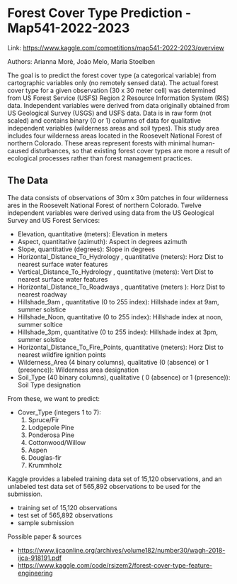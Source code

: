 # Forest Cover Type Prediction - Map541-2022-2023

Link: https://www.kaggle.com/competitions/map541-2022-2023/overview

Authors: Arianna Morè, João Melo, Maria Stoelben

The goal is to predict the forest cover type (a categorical variable) from cartographic variables only (no remotely sensed data). The actual forest cover type for a given observation (30 x 30 meter cell) was determined from US Forest Service (USFS) Region 2 Resource Information System (RIS) data. Independent variables were derived from data originally obtained from US Geological Survey (USGS) and USFS data. Data is in raw form (not scaled) and contains binary (0 or 1) columns of data for qualitative independent variables (wilderness areas and soil types). 
This study area includes four wilderness areas located in the Roosevelt National Forest of northern Colorado. These areas represent forests with minimal human-caused disturbances, so that existing forest cover types are more a result of ecological processes rather than forest management practices.

## The Data
The data consists of observations of 30m x 30m patches in four wilderness ares in the Roosevelt National Forest of northern Colorado. Twelve independent variables were derived using data from the US Geological Survey and US Forest Services:
* Elevation, quantitative (meters): Elevation in meters
* Aspect, quantitative (azimuth): Aspect in degrees azimuth
* Slope, quantitative (degrees): Slope in degrees
* Horizontal_Distance_To_Hydrology , quantitative (meters): Horz Dist to nearest surface water features
* Vertical_Distance_To_Hydrology , quantitative (meters): Vert Dist to nearest surface water features
* Horizontal_Distance_To_Roadways , quantitative (meters ): Horz Dist to nearest roadway
* Hillshade_9am , quantitative (0 to 255 index): Hillshade index at 9am, summer solstice
* Hillshade_Noon, quantitative (0 to 255 index): Hillshade index at noon, summer soltice
* Hillshade_3pm, quantitative (0 to 255 index): Hillshade index at 3pm, summer solstice
* Horizontal_Distance_To_Fire_Points, quantitative (meters): Horz Dist to nearest wildfire ignition points
* Wilderness_Area (4 binary columns), qualitative (0 (absence) or 1 (presence)): Wilderness area designation
* Soil_Type (40 binary columns), qualitative ( 0 (absence) or 1 (presence)): Soil Type designation

From these, we want to predict:
* Cover_Type (integers 1 to 7):
    1.  Spruce/Fir
    2.  Lodgepole Pine
    3.  Ponderosa Pine
    4.  Cottonwood/Willow
    5.  Aspen
    6.  Douglas-fir
    7.  Krummholz

Kaggle provides a labeled training data set of 15,120 observations, and an unlabeled test data set of 565,892 observations to be used for the submission.

* training set of 15,120 observations
* test set of 565,892 observations
* sample submission


Possible paper & sources
- https://www.ijcaonline.org/archives/volume182/number30/wagh-2018-ijca-918191.pdf
- https://www.kaggle.com/code/rsizem2/forest-cover-type-feature-engineering